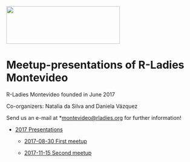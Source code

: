 

<img src="https://github.com/rladies/starter-kit/blob/master/logo/R-LadiesGlobal_RBG_online_LogoWithText_Horizontal.png" data-canonical-src="https://github.com/rladies/starter-kit/blob/master/logo/R-LadiesGlobal_RBG_online_LogoWithText_Horizontal.png" width="300" height="100" />
 
# Meetup-presentations of R-Ladies Montevideo
 
  R-Ladies Montevideo founded in June 2017
  
  Co-organizers: Natalia da Silva and Daniela Vázquez 
  
  Send us an e-mail at *montevideo@rladies.org
  for further information!
  

- [2017 Presentations](2017)
  
  - [2017-08-30 First meetup](#2017-08-30-kickoff)
  
  - [2017-11-15 Second meetup](#2017-11-15-ggplot2)



 